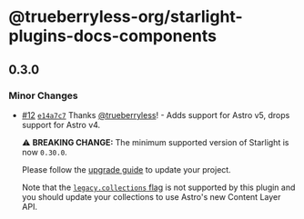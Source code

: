 # @trueberryless-org/starlight-plugins-docs-components

## 0.3.0

### Minor Changes

- [#12](https://github.com/trueberryless-org/starlight-plugins-docs-components/pull/12) [`e14a7c7`](https://github.com/trueberryless-org/starlight-plugins-docs-components/commit/e14a7c7575c4864ebf166c34043292dd415d33d0) Thanks [@trueberryless](https://github.com/trueberryless)! - Adds support for Astro v5, drops support for Astro v4.

  ⚠️ **BREAKING CHANGE:** The minimum supported version of Starlight is now `0.30.0`.

  Please follow the [upgrade guide](https://github.com/withastro/starlight/releases/tag/%40astrojs/starlight%400.30.0) to update your project.

  Note that the [`legacy.collections` flag](https://docs.astro.build/en/reference/legacy-flags/#collections) is not supported by this plugin and you should update your collections to use Astro's new Content Layer API.
